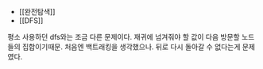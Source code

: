- [[완전탐색]]
- [[DFS]]

평소 사용하던 dfs와는 조금 다른 문제이다. 재귀에 넘겨줘야 할 값이 다음 방문할 노드들의 집합이기때문.
처음엔 백트래킹을 생각했으나. 뒤로 다시 돌아갈 수 없다는게 문제였다. 